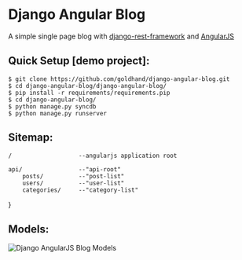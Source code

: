 # Django Angular Blog
A simple single page blog with [django-rest-framework](https://github.com/tomchristie/django-rest-framework) and [AngularJS](https://github.com/angular/angular.js)



## Quick Setup [demo project]:

    $ git clone https://github.com/goldhand/django-angular-blog.git
    $ cd django-angular-blog/django-angular-blog/
    $ pip install -r requirements/requirements.pip
    $ cd django-angular-blog/
    $ python manage.py syncdb
    $ python manage.py runserver


## Sitemap:

    /                   --angularjs application root

    api/                --"api-root"
        posts/          --"post-list"
        users/          --"user-list"
        categories/     --"category-list"
}

## Models:

![Django AngularJS Blog Models](https://github.com/goldhand/django-angular-blog/models.png "Django AngularJS Blog Models")


